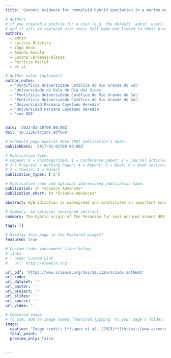 ```yaml
---
title: 'Genomic evidence for homoploid hybrid speciation in a marine mammal apex predator'

# Authors
# If you created a profile for a user (e.g. the default `admin` user), write the username (folder name) here
# and it will be replaced with their full name and linked to their profile.
authors:
  - admin
  - Larissa Oliveira
  - Yago Beux
  - Amanda Kessler
  - Susana Cárdenas-Alayza
  - Patricia Majluf
  - et al

# Author notes (optional)
author_notes:
  - 'Pontificia Universidade Católica do Rio Grande do Sul'
  - 'Universidade do Vale do Rio dos Sinos'
  - 'Pontificia Universidade Católica do Rio Grande do Sul'
  - 'Pontificia Universidade Católica do Rio Grande do Sul'
  - 'Universidad Peruana Cayetano Heredia'
  - 'Universidad Peruana Cayetano Heredia'
  - 'see DOI'


date: '2023-03-10T00:00:00Z'
doi: '10.1126/sciadv.adf660'

# Schedule page publish date (NOT publication's date).
publishDate: '2017-01-01T00:00:00Z'

# Publication type.
# Legend: 0 = Uncategorized; 1 = Conference paper; 2 = Journal article;
# 3 = Preprint / Working Paper; 4 = Report; 5 = Book; 6 = Book section;
# 7 = Thesis; 8 = Patent
publication_types: ['2']

# Publication name and optional abbreviated publication name.
publication: In *Science Advances*
publication_short: In *Science Advances*

abstract: Hybridization is widespread and constitutes an important source of genetic variability and evolution. In animals, its role in generating novel and independent lineages (hybrid speciation) has been strongly debated, with only a few cases supported by genomic data. The South American fur seal (SAfs) Arctocephalus australis is a marine apex predator of Pacific and Atlantic waters, with a disjunct set of populations in Peru and Northern Chile [Peruvian fur seal (Pfs)] with controversial taxonomic status. We demonstrate, using complete genome and reduced representation sequencing, that the Pfs is a genetically distinct species with an admixed genome that originated from hybridization between the SAfs and the Galapagos fur seal (Arctocephalus galapagoensis) around 400,000 years ago. Our results strongly support the origin of Pfs by homoploid hybrid speciation over alternative introgression scenarios. This study highlights the role of hybridization in promoting species-level biodiversity in large vertebrates.

# Summary. An optional shortened abstract.
summary: The hybrid origin of the Peruvian fur seal occured around 400 Kya after short periods of hybridization between the Galapagos and South American fur seal.

tags: []

# Display this page in the Featured widget?
featured: true

# Custom links (uncomment lines below)
# links:
# - name: Custom Link
#   url: http://example.org

url_pdf: 'https://www.science.org/doi/10.1126/sciadv.adf6601'
url_code: ''
url_dataset: ''
url_poster: ''
url_project: ''
url_slides: ''
url_source: ''
url_video: ''

# Featured image
# To use, add an image named `featured.jpg/png` to your page's folder.
image:
  caption: 'Image credit: [**Lopes et al. (2023)**](https://www.science.org/doi/10.1126/sciadv.adf6601)'
  focal_point: ''
  preview_only: false


---
```




